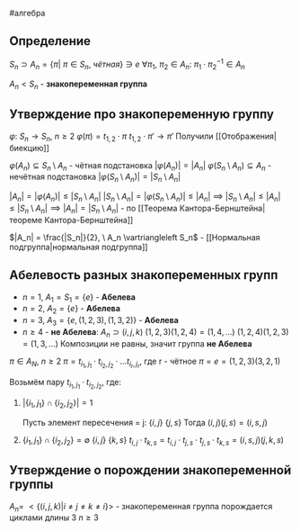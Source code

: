 #алгебра 
## Определение
$S_n \supset A_n = \{ \pi| \ \pi \in S_n, \ чётная \} \ni e$
$\forall \pi_1, \ \pi_2 \in A_n: \ \pi_1 \cdot \pi_2^{-1} \in A_n$

$A_n < S_n$ - **знакопеременная группа**

## Утверждение про знакопеременную группу
$\varphi: \ S_n \to S_n, \ n \geq 2$
$\varphi(\pi) = t_{1, 2} \cdot \pi$
$t_{1, 2} \cdot \pi' \to \pi'$
Получили [[Отображения|биекцию]]

$\varphi(A_n) \subseteq S_n \setminus A_n$ - чётная подстановка
$|\varphi(A_n)| = |A_n|$
$\varphi(S_n \setminus A_n) \subseteq A_n$ - нечётная подстановка
$|\varphi(S_n \setminus A_n)| = |S_n \setminus A_n|$

$|A_n| = |\varphi(A_n)| \leq |S_n \setminus A_n|$
$|S_n \setminus A_n| = |\varphi(S_n \setminus A_n)| \leq |A_n|$
$\implies$
$|S_n \setminus A_n| \leq |A_n| \leq |S_n \setminus A_n| \implies |A_n| = |S_n \setminus A_n|$ - по [[Теорема Кантора-Бернштейна|теореме Кантора-Бернштейна]]

$|A_n| = \frac{|S_n|}{2}, \ A_n \vartriangleleft S_n$ - [[Нормальная подгруппа|нормальная подгруппа]]

## Абелевость разных знакопеременных групп
- $n = 1, \ A_1 = S_1 = \{ e \}$ - **Абелева**
- $n = 2, \ A_2 = \{ e \}$ - **Абелева**
- $n = 3, \ A_3 = \{ e, (1, 2, 3), (1, 3, 2)\}$ - **Абелева**
- $n \geq 4$ - **не Абелева**:
	$A_n \supset (i, j, k)$
	$(1, 2, 3)(1, 2, 4) = (1, 4, \dots)$
	$(1, 2, 4)(1, 2, 3) = (1, 3, \dots)$
	Композиции не равны, значит группа **не Абелева**

$\pi \in A_N, \ n \geq 2$
$\pi = t_{i_1, j_1} \cdot t_{i_2, j_2} \cdot \dots t_{i_r, j_r}$, где r - чётное
$\pi = e = (1, 2, 3)(3, 2, 1)$

Возьмём пару $t_{i_1, j_1} \cdot t_{i_2, j_2}$, где:

1. $|\{ i_1, j_1 \} \cap \{ i_2, j_2 \}| = 1$
	
	Пусть элемент пересечения = j:
	$\{ i, j \} \ \{ j, s \}$
	Тогда $(i, j)(j, s) = (i, s, j)$
2. $\{ i_1, j_1 \} \cap \{ i_2, j_2 \} = \emptyset$
	$\{ i, j \} \ \{ k, s \}$
	$t_{i, j} \cdot t_{k, s} = t_{i, j} \cdot t_{j, s} \cdot t_{j, s} \cdot t_{k, s} = (i, s, j)(j, k, s)$

## Утверждение о порождении знакопеременной группы
$A_n = \ < \{ (i, j, k) | i \neq j \neq k \neq i \}>$ - знакопеременная группа порождается циклами длины 3
$n \geq 3$